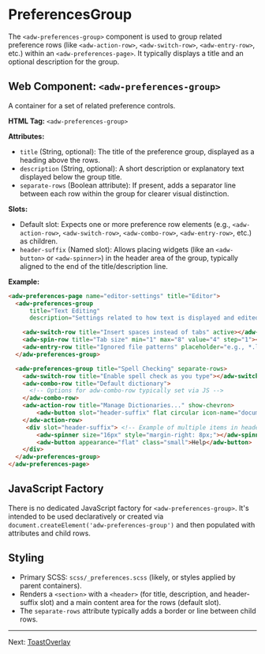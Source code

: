 # PreferencesGroup

The `<adw-preferences-group>` component is used to group related preference rows (like `<adw-action-row>`, `<adw-switch-row>`, `<adw-entry-row>`, etc.) within an `<adw-preferences-page>`. It typically displays a title and an optional description for the group.

## Web Component: `<adw-preferences-group>`

A container for a set of related preference controls.

**HTML Tag:** `<adw-preferences-group>`

**Attributes:**

*   `title` (String, optional): The title of the preference group, displayed as a heading above the rows.
*   `description` (String, optional): A short description or explanatory text displayed below the group title.
*   `separate-rows` (Boolean attribute): If present, adds a separator line between each row within the group for clearer visual distinction.

**Slots:**

*   Default slot: Expects one or more preference row elements (e.g., `<adw-action-row>`, `<adw-switch-row>`, `<adw-combo-row>`, `<adw-entry-row>`, etc.) as children.
*   `header-suffix` (Named slot): Allows placing widgets (like an `<adw-button>` or `<adw-spinner>`) in the header area of the group, typically aligned to the end of the title/description line.

**Example:**

```html
<adw-preferences-page name="editor-settings" title="Editor">
  <adw-preferences-group
      title="Text Editing"
      description="Settings related to how text is displayed and edited.">

    <adw-switch-row title="Insert spaces instead of tabs" active></adw-switch-row>
    <adw-spin-row title="Tab size" min="1" max="8" value="4" step="1"></adw-spin-row>
    <adw-entry-row title="Ignored file patterns" placeholder="e.g., *.log, .git/"></adw-entry-row>
  </adw-preferences-group>

  <adw-preferences-group title="Spell Checking" separate-rows>
    <adw-switch-row title="Enable spell check as you type"></adw-switch-row>
    <adw-combo-row title="Default dictionary">
      <!-- Options for adw-combo-row typically set via JS -->
    </adw-combo-row>
    <adw-action-row title="Manage Dictionaries..." show-chevron>
        <adw-button slot="header-suffix" flat circular icon-name="document-edit-symbolic" title="Edit Dictionaries"></adw-button>
    </adw-action-row>
     <div slot="header-suffix"> <!-- Example of multiple items in header-suffix -->
        <adw-spinner size="16px" style="margin-right: 8px;"></adw-spinner>
        <adw-button appearance="flat" class="small">Help</adw-button>
    </div>
  </adw-preferences-group>
</adw-preferences-page>
```

## JavaScript Factory

There is no dedicated JavaScript factory for `<adw-preferences-group>`. It's intended to be used declaratively or created via `document.createElement('adw-preferences-group')` and then populated with attributes and child rows.

## Styling

*   Primary SCSS: `scss/_preferences.scss` (likely, or styles applied by parent containers).
*   Renders a `<section>` with a `<header>` (for title, description, and header-suffix slot) and a main content area for the rows (default slot).
*   The `separate-rows` attribute typically adds a border or line between child rows.

---
Next: [ToastOverlay](./toastoverlay.md)
